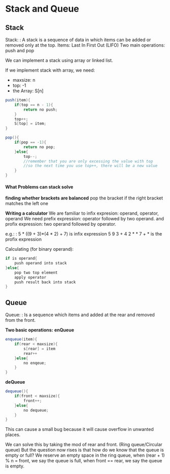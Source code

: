 # Stack and Queue

## Stack

Stack:
: A stack is a sequence of data in which items can be added or removed only at the top.
Items: Last In First Out (LIFO)
Two main operations: push and pop

We can implement a stack using array or linked list.

If we implement stack with array, we need:
- maxsize: n
- top: -1
- the Array: S[n]

```Java
push(item){
    if(top == n - 1){
        return no push;
    }
    top++;
    S[top] = item;
}

pop(){
    if(pop == -1){
        return no pop;
    }else{
        top--;
        //remember that you are only excessing the value with top
        //so the next time you use top++, there will be a new value
    }
}
```

#### What Problems can stack solve
**finding whether brackets are balanced**
pop the bracket if the right bracket matches the left one

**Writing a calculator**
We are familiar to infix expresion: operand, operator, operand
We need prefix expression: operator followed by two operand.
and profix expression: two operand followed by operator.

e.g.:
: 5 * ((9 + 3)*(4 * 2) + 7) is infix expression
    5 9 3 + 4 2 * * 7 + * is the profix expression

Calculating (for binary operand):
```Java
if is operand{
    push operand into stack
}else{
    pop two top element
    apply operator
    push result back into stack
}
```


## Queue
Queue:
: Is a sequence which items and added at the rear and removed from the front.

**Two basic operations:**
**enQueue**
```Java
enqueue(item){
    if(rear < maxsize){
        s[rear] = item
        rear++
    }else{
        no enqeue;
    }
}
```
**deQueue**
```Java
dequeue(){
    if(front < maxsize){
        front++;
    }else{
        no dequeue;
    }
}
```
This can cause a small bug because it will cause overflow in unwanted places.

We can solve this by taking the mod of rear and front. (Ring queue/Circular queue)
But the question now rises is that how do we know that the queue is empty or full?
We reserve an empty space in the ring queue, when (rear + 1) % n = front, we say the queue is full, when front == rear, we say the queue is empty.